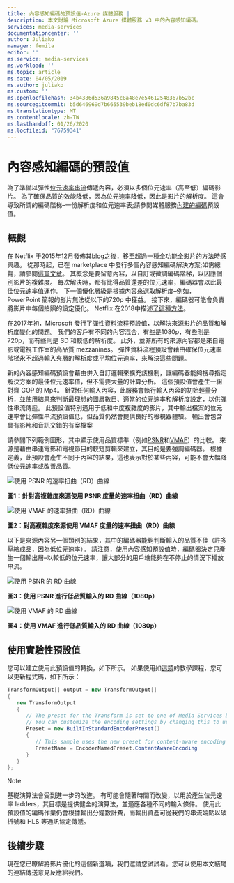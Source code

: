 ```yaml
---
title: 內容感知編碼的預設值-Azure 媒體服務 |
description: 本文討論 Microsoft Azure 媒體服務 v3 中的內容感知編碼。
services: media-services
documentationcenter: ''
author: Juliako
manager: femila
editor: ''
ms.service: media-services
ms.workload: ''
ms.topic: article
ms.date: 04/05/2019
ms.author: juliako
ms.custom: ''
ms.openlocfilehash: 34b4386d536a9845c8a48e7e54612548367b52bc
ms.sourcegitcommit: b5d646969d7b665539beb18ed0dc6df87b7ba83d
ms.translationtype: MT
ms.contentlocale: zh-TW
ms.lasthandoff: 01/26/2020
ms.locfileid: "76759341"
---
```

# <a name="a-preset-for-content-aware-encoding"></a>內容感知編碼的預設值

為了準備以彈性[位元速率串流](https://en.wikipedia.org/wiki/Adaptive_bitrate_streaming)傳遞內容，必須以多個位元速率（高至低）編碼影片。 為了確保品質的效能降低，因為位元速率降低，因此是影片的解析度。 這會導致所謂的編碼階梯–一份解析度和位元速率表;請參閱媒體服務[內建的編碼](https://docs.microsoft.com/rest/api/media/transforms/createorupdate#encodernamedpreset)預設值。

## <a name="overview"></a>概觀

在 Netflix 于2015年12月發佈其[blog](https://medium.com/netflix-techblog/per-title-encode-optimization-7e99442b62a2)之後，移至超過一種全功能全影片的方法時感興趣。 從那時起，已在 marketplace 中發行多個內容感知編碼解決方案;如需總覽，請參閱[這篇文章](https://www.streamingmedia.com/Articles/Editorial/Featured-Articles/Buyers-Guide-to-Per-Title-Encoding-130676.aspx)。 其概念是要留意內容，以自訂或微調編碼階梯，以因應個別影片的複雜度。 每次解決時，都有比得品質還差的位元速率，編碼器會以此最佳位元速率值運作。 下一個優化層級是根據內容來選取解析度–例如，PowerPoint 簡報的影片無法從以下的720p 中獲益。 接下來，編碼器可能會負責將影片中每個拍照的設定優化。 Netflix 在2018中描述[了這種方法](https://medium.com/netflix-techblog/optimized-shot-based-encodes-now-streaming-4b9464204830)。

在2017年初，Microsoft 發行了彈性[資料流程](autogen-bitrate-ladder.md)預設值，以解決來源影片的品質和解析度變化的問題。 我們的客戶有不同的內容混合，有些是1080p，有些則是720p，而有些則是 SD 和較低的解析度。 此外，並非所有的來源內容都是來自電影或電視工作室的高品質 mezzanines。 彈性資料流程預設會藉由確保位元速率階梯永不超過輸入夾層的解析度或平均位元速率，來解決這些問題。

新的內容感知編碼預設會藉由併入自訂邏輯來擴充該機制，讓編碼器能夠搜尋指定解決方案的最佳位元速率值，但不需要大量的計算分析。 這個預設值會產生一組對齊 GOP 的 Mp4。 針對任何輸入內容，此服務會執行輸入內容的初始輕量分析，並使用結果來判斷最理想的圖層數目、適當的位元速率和解析度設定，以供彈性串流傳遞。 此預設值特別適用于低和中度複雜度的影片，其中輸出檔案的位元速率會比彈性串流預設值低，但品質仍然會提供良好的檢視器體驗。 輸出會包含具有影片和音訊交錯的有案檔案

請參閱下列範例圖形，其中顯示使用品質標準（例如[PSNR](https://en.wikipedia.org/wiki/Peak_signal-to-noise_ratio)和[VMAF](https://en.wikipedia.org/wiki/Video_Multimethod_Assessment_Fusion)）的比較。 來源是藉由串連電影和電視節目的較短剪輯來建立，其目的是要強調編碼器。 根據定義，此預設會產生不同于內容的結果，這也表示對於某些內容，可能不會大幅降低位元速率或改善品質。

![使用 PSNR 的速率扭曲（RD）曲線](media/cae-experimental/msrv1.png)

**圖1：針對高複雜度來源使用 PSNR 度量的速率扭曲（RD）曲線**

![使用 VMAF 的速率扭曲（RD）曲線](media/cae-experimental/msrv2.png)

**圖2：對高複雜度來源使用 VMAF 度量的速率扭曲（RD）曲線**

以下是來源內容另一個類別的結果，其中的編碼器能夠判斷輸入的品質不佳（許多壓縮成品，因為低位元速率）。 請注意，使用內容感知預設值時，編碼器決定只產生一個輸出層–以較低的位元速率，讓大部分的用戶端能夠在不停止的情況下播放串流。

![使用 PSNR 的 RD 曲線](media/cae-experimental/msrv3.png)

**圖3：使用 PSNR 進行低品質輸入的 RD 曲線（1080p）**

![使用 VMAF 的 RD 曲線](media/cae-experimental/msrv4.png)

**圖4：使用 VMAF 進行低品質輸入的 RD 曲線（1080p）**

## <a name="use-the-experimental-preset"></a>使用實驗性預設值

您可以建立使用此預設值的轉換，如下所示。 如果使用如[這類](stream-files-tutorial-with-api.md)的教學課程，您可以更新程式碼，如下所示：

```csharp
TransformOutput[] output = new TransformOutput[]
{
   new TransformOutput
   {
      // The preset for the Transform is set to one of Media Services built-in sample presets.
      // You can customize the encoding settings by changing this to use "StandardEncoderPreset" class.
      Preset = new BuiltInStandardEncoderPreset()
      {
         // This sample uses the new preset for content-aware encoding
         PresetName = EncoderNamedPreset.ContentAwareEncoding
      }
   }
};
```

> [!NOTE]
> 基礎演算法會受到進一步的改進。 有可能會隨著時間而改變，以用於產生位元速率 ladders，其目標是提供健全的演算法，並適應各種不同的輸入條件。 使用此預設值的編碼作業仍會根據輸出分鐘數計費，而輸出資產可從我們的串流端點以破折號和 HLS 等通訊協定傳遞。

## <a name="next-steps"></a>後續步驟

現在您已瞭解將影片優化的這個新選項，我們邀請您試試看。您可以使用本文結尾的連結傳送意見反應給我們。
